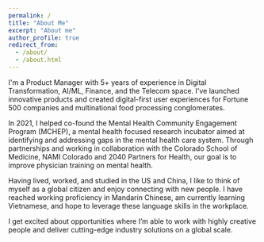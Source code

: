 ```yaml
---
permalink: /
title: "About Me"
excerpt: "About me"
author_profile: true
redirect_from: 
  - /about/
  - /about.html
---
```



I'm a Product Manager with 5+ years of experience in Digital Transformation, AI/ML, Finance, and the Telecom space. I've launched innovative products and created digital-first user experiences for Fortune 500 companies and multinational food processing conglomerates.

In 2021, I helped co-found the Mental Health Community Engagement Program (MCHEP), a mental health focused research incubator aimed at identifying and addressing gaps in the mental health care system. Through partnerships and working in collaboration with the Colorado School of Medicine, NAMI Colorado and 2040 Partners for Health, our goal is to improve physician training on mental health.

Having lived, worked, and studied in the US and China, I like to think of myself as a global citizen and enjoy connecting with new people. I have reached working proficiency in Mandarin Chinese, am currently learning Vietnamese, and hope to leverage these language skills in the workplace.

I get excited about opportunities where I’m able to work with highly creative people and deliver cutting-edge industry solutions on a global scale.






